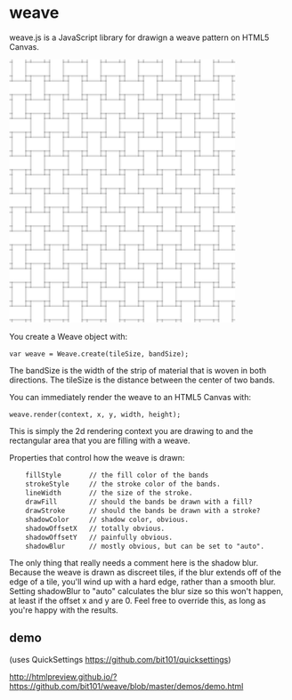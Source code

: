 # weave

weave.js is a JavaScript library for drawign a weave pattern on HTML5 Canvas.

![QuickSettings Panel](weave.png)

You create a Weave object with:

    var weave = Weave.create(tileSize, bandSize);

The bandSize is the width of the strip of material that is woven in both directions. The tileSize is the distance between the center of two bands.

You can immediately render the weave to an HTML5 Canvas with:

    weave.render(context, x, y, width, height);

This is simply the 2d rendering context you are drawing to and the rectangular area that you are filling with a weave.

Properties that control how the weave is drawn:

		fillStyle       // the fill color of the bands
		strokeStyle     // the stroke color of the bands.
		lineWidth       // the size of the stroke.
		drawFill        // should the bands be drawn with a fill?
		drawStroke      // should the bands be drawn with a stroke?
		shadowColor     // shadow color, obvious.
		shadowOffsetX   // totally obvious.
		shadowOffsetY   // painfully obvious.
		shadowBlur      // mostly obvious, but can be set to "auto".

The only thing that really needs a comment here is the shadow blur. Because the weave is drawn as discreet tiles, if the blur extends off of the edge of a tile, you'll wind up with a hard edge, rather than a smooth blur. Setting shadowBlur to "auto" calculates the blur size so this won't happen, at least if the offset x and y are 0. Feel free to override this, as long as you're happy with the results.

## demo
(uses QuickSettings https://github.com/bit101/quicksettings)

http://htmlpreview.github.io/?https://github.com/bit101/weave/blob/master/demos/demo.html
